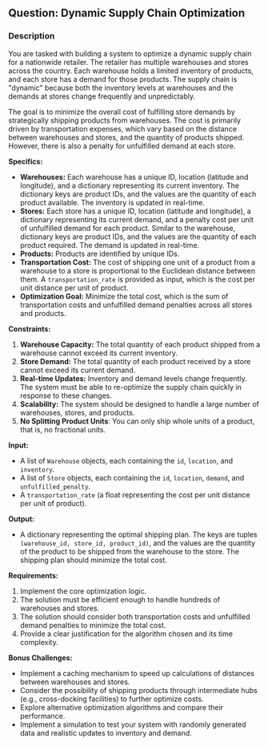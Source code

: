 ## Question: Dynamic Supply Chain Optimization

### Description

You are tasked with building a system to optimize a dynamic supply chain for a nationwide retailer. The retailer has multiple warehouses and stores across the country. Each warehouse holds a limited inventory of products, and each store has a demand for those products. The supply chain is "dynamic" because both the inventory levels at warehouses and the demands at stores change frequently and unpredictably.

The goal is to minimize the overall cost of fulfilling store demands by strategically shipping products from warehouses. The cost is primarily driven by transportation expenses, which vary based on the distance between warehouses and stores, and the quantity of products shipped. However, there is also a penalty for unfulfilled demand at each store.

**Specifics:**

*   **Warehouses:** Each warehouse has a unique ID, location (latitude and longitude), and a dictionary representing its current inventory. The dictionary keys are product IDs, and the values are the quantity of each product available. The inventory is updated in real-time.
*   **Stores:** Each store has a unique ID, location (latitude and longitude), a dictionary representing its current demand, and a penalty cost per unit of unfulfilled demand for each product. Similar to the warehouse, dictionary keys are product IDs, and the values are the quantity of each product required. The demand is updated in real-time.
*   **Products:** Products are identified by unique IDs.
*   **Transportation Cost:** The cost of shipping one unit of a product from a warehouse to a store is proportional to the Euclidean distance between them. A `transportation_rate` is provided as input, which is the cost per unit distance per unit of product.
*   **Optimization Goal:** Minimize the total cost, which is the sum of transportation costs and unfulfilled demand penalties across all stores and products.

**Constraints:**

1.  **Warehouse Capacity:** The total quantity of each product shipped from a warehouse cannot exceed its current inventory.
2.  **Store Demand:** The total quantity of each product received by a store cannot exceed its current demand.
3.  **Real-time Updates:** Inventory and demand levels change frequently. The system must be able to re-optimize the supply chain quickly in response to these changes.
4.  **Scalability:** The system should be designed to handle a large number of warehouses, stores, and products.
5.  **No Splitting Product Units**: You can only ship whole units of a product, that is, no fractional units.

**Input:**

*   A list of `Warehouse` objects, each containing the `id`, `location`, and `inventory`.
*   A list of `Store` objects, each containing the `id`, `location`, `demand`, and `unfulfilled_penalty`.
*   A `transportation_rate` (a float representing the cost per unit distance per unit of product).

**Output:**

*   A dictionary representing the optimal shipping plan. The keys are tuples `(warehouse_id, store_id, product_id)`, and the values are the quantity of the product to be shipped from the warehouse to the store. The shipping plan should minimize the total cost.

**Requirements:**

1.  Implement the core optimization logic.
2.  The solution must be efficient enough to handle hundreds of warehouses and stores.
3.  The solution should consider both transportation costs and unfulfilled demand penalties to minimize the total cost.
4.  Provide a clear justification for the algorithm chosen and its time complexity.

**Bonus Challenges:**

*   Implement a caching mechanism to speed up calculations of distances between warehouses and stores.
*   Consider the possibility of shipping products through intermediate hubs (e.g., cross-docking facilities) to further optimize costs.
*   Explore alternative optimization algorithms and compare their performance.
*   Implement a simulation to test your system with randomly generated data and realistic updates to inventory and demand.
